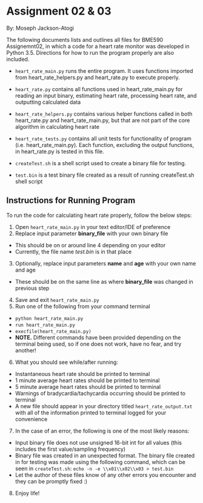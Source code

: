 # Assignment 02 & 03
By: Moseph Jackson-Atogi

The following documents lists and outlines all files for BME590 Assignemnt02, in which a code for a heart rate monitor was developed in Python 3.5. Directions for how to run the program properly are also included.

+ `heart_rate_main.py` runs the entire program. It uses functions imported from heart_rate_helpers.py and heart_rate.py to execute properly.

+ `heart_rate.py` contains all functions used in heart_rate_main.py for reading an input binary, estimating heart rate, processing heart rate, and outputting calculated data

+ `heart_rate_helpers.py` contains various helper functions called in both heart_rate.py and heart_rate_main.py, but that are not part of the core algorithm in calculating heart rate

+ `heart_rate_tests.py` contains all unit tests for functionality of program (i.e. heart_rate_main.py). Each function, excluding the output functions, in heart_rate.py is tested in this file.

+ `createTest.sh` is a shell script used to create a binary file for testing.

+ `test.bin` is a test binary file created as a result of running createTest.sh shell script

## Instructions for Running Program

To run the code for calculating heart rate properly, follow the below steps:

1. Open `heart_rate_main.py` in your text editor/IDE of preference
2. Replace input parameter **binary_file** with your own binary file
  + This should be on or around line 4 depending on your editor  
  + Currently, the file name *test.bin* is in that place
3. Optionally, replace input parameters **name** and **age** with your own name and age
  + These should be on the same line as where **binary_file** was changed in previous step
4. Save and exit `heart_rate_main.py`
5. Run one of the following from your command terminal
  + `python heart_rate_main.py`
  + `run heart_rate_main.py`
  + `execfile(heart_rate_main.py)`
  + **NOTE.** Different commands have been provided depending on the terminal being used, so if one does not work, have no fear, and try another!
6. What you should see while/after running:
  + Instantaneous heart rate should be printed to terminal
  + 1 minute average heart rates should be printed to terminal
  + 5 minute average heart rates should be printed to terminal
  + Warnings of bradycardia/tachycardia occurring should be printed to terminal
  + A new file should appear in your directory titled `heart_rate_output.txt` with all of the information printed to terminal logged for your convenience
7. In the case of an error, the following is one of the most likely reasons:
  + Input binary file does not use unsigned 16-bit int for all values (this includes the first value/sampling frequency)
  + Binary file was created in an unexpected format. The binary file created in for testing was made using the following command, which can be seen in `createTest.sh`: `echo -n -e \\x01\\x02\\x03 > test.bin`
  + Let the author of these files know of any other errors you encounter and they can be promptly fixed :)
8. Enjoy life!
